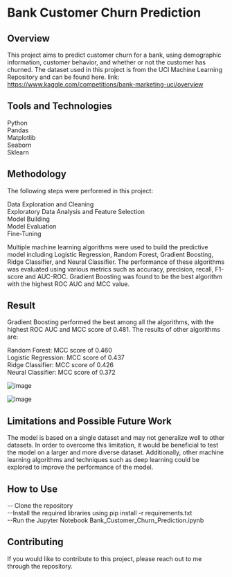 # Bank Customer Churn Prediction

## Overview
This project aims to predict customer churn for a bank, using demographic information, customer behavior, and whether or not the customer has churned. The dataset used in this project is from the UCI Machine Learning Repository and can be found here.
link: https://www.kaggle.com/competitions/bank-marketing-uci/overview

## Tools and Technologies
Python  
Pandas  
Matplotlib  
Seaborn  
Sklearn   

## Methodology

The following steps were performed in this project:

Data Exploration and Cleaning   
Exploratory Data Analysis and Feature Selection   
Model Building   
Model Evaluation   
Fine-Tuning   

Multiple machine learning algorithms were used to build the predictive model including Logistic Regression, Random Forest, Gradient Boosting, Ridge Classifier, and Neural Classifier. The performance of these algorithms was evaluated using various metrics such as accuracy, precision, recall, F1-score and AUC-ROC. Gradient Boosting was found to be the best algorithm with the highest ROC AUC and MCC value.

## Result
Gradient Boosting performed the best among all the algorithms, with the highest ROC AUC and MCC score of 0.481. The results of other algorithms are:

Random Forest: MCC score of 0.460   
Logistic Regression: MCC score of 0.437    
Ridge Classifier: MCC score of 0.426   
Neural Classifier: MCC score of 0.372

![image](https://user-images.githubusercontent.com/116708200/215398707-8065b0ac-2101-42a2-9113-6757a54703ea.png)

![image](https://user-images.githubusercontent.com/116708200/215398634-71121920-988d-4707-9e5b-74b268230a24.png)



## Limitations and Possible Future Work
The model is based on a single dataset and may not generalize well to other datasets. In order to overcome this limitation, it would be beneficial to test the model on a larger and more diverse dataset. Additionally, other machine learning algorithms and techniques such as deep learning could be explored to improve the performance of the model.

## How to Use
-- Clone the repository   
--Install the required libraries using pip install -r requirements.txt   
--Run the Jupyter Notebook Bank_Customer_Churn_Prediction.ipynb

## Contributing
If you would like to contribute to this project, please reach out to me through the repository.
